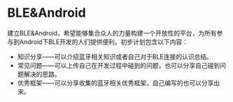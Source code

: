 # BLE&Android
建立BLE&Android，希望能够集合众人的力量构建一个开放性的平台，为所有参与到Android下BLE开发的人们提供便利。初步计划包含以下内容：
- 知识分享——可以介绍蓝牙相关知识或者自己对于BLE连接的认识总结。
- 常见问题——可以上传自己在开发过程中碰到的问题，也可以分享自己碰到问题解决的思路。
- 优秀框架——可以分享收集的蓝牙相关优秀框架，自己编写的也可以分享出来。
